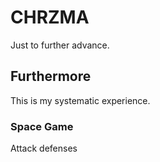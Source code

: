 # CHRZMA
Just to further advance.

## Furthermore
This is my systematic experience.

### Space Game
Attack defenses

